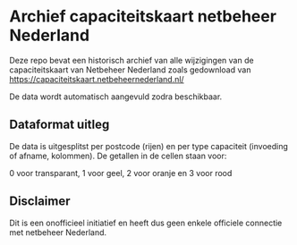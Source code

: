 # Archief capaciteitskaart netbeheer Nederland

Deze repo bevat een historisch archief van alle wijzigingen van de capaciteitskaart van Netbeheer Nederland zoals gedownload van https://capaciteitskaart.netbeheernederland.nl/

De data wordt automatisch aangevuld zodra beschikbaar.

## Dataformat uitleg
De data is uitgesplitst per postcode (rijen) en per type capaciteit (invoeding of afname, kolommen). De getallen in de cellen staan voor:

0 voor transparant, 1 voor geel, 2 voor oranje en 3 voor rood

## Disclaimer
Dit is een onofficieel initiatief en heeft dus geen enkele officiele connectie met netbeheer Nederland.
